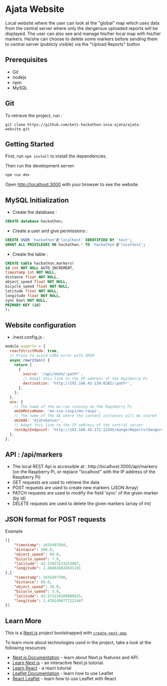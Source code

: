 # Ajata Website

Local website where the user can look at the "global" map which uses data from the central server where only the dangerous uploaded reports will be displayed. The user can also see and manage his/her local map with his/her markers. He/she can choose to delete some markers before sending them to central server (publicly visible) via the "Upload Reports" button

## Prerequisites
  * Git
  * nodejs
  * npm
  * MySQL

## Git

To retrieve the project, run :
```
git clone https://github.com/keti-hackathon-insa-ajata/ajata-website.git
```

## Getting Started

First, run ```npm install``` to install the dependencies.

Then run the development server:

```bash
npm run dev
```

Open [http://localhost:3000](http://localhost:3000) with your browser to see the website.

## MySQL Initialization

- Create the database : 
```sql
CREATE database hackathon;
```

- Create a user and give permissions : 
```sql
CREATE USER 'hackathon'@'localhost' IDENTIFIED BY 'test';
GRANT ALL PRIVILEGES ON hackathon.* TO 'hackathon'@'localhost';
```

- Create the table : 
```sql
CREATE table hackathon.markers(
id int NOT NULL AUTO_INCREMENT,
timestamp int NOT NULL,
distance float NOT NULL,
object_speed float NOT NULL,
bicycle_speed float NOT NULL,
latitude float NOT NULL,
longitude float NOT NULL,
sync bool NOT NULL,
PRIMARY KEY (id)
);
```

## Website configuration

  * /next.config.js :
```js
module.exports = {
  reactStrictMode: true,
  // Proxy to avoid CORS error with OM2M
  async rewrites() {
    return [
      {
        source: '/api/om2m/:path*',
        // Adapt this line to the IP address of the Rapsberry Pi
        destination: 'http://192.168.43.139:8282/:path*',
      },
    ];
  },
  env: {
    // The name of the mn-cse running on the Rapsberry Pi
    om2mMnCseName: 'mn-cse-raspi/mn-raspi',
    // The name of the AE where the content instances will be stored
    om2mAE: 'AjataSensor',
    // Adapt this line to the IP address of the central server
    restApiEndpoint: 'http://192.168.43.171:12345/dangerReports?dangerous=true',
  },
};
```


## API : /api/markers
  * The local REST Api is accessible at : http://localhost:3000/api/markers (on the Raspberry Pi, or replace "localhost" with the IP address of the Raspberry Pi)
  * GET requests are used to retrieve the data
  * POST requests are used to create new markers (JSON Array)
  * PATCH requests are used to modify the field 'sync' of the given marker (by id)
  * DELETE requests are used to delete the given markers (array of int)

## JSON format for POST requests
Example
```json
[{
    "timestamp": 1635497504,
    "distance": 300.0,
    "object_speed": 60.0,
    "bicycle_speed": 7.0,
    "latitude": 43.57037533253987,
    "longitude": 1.468026024931181
},{
    "timestamp": 1635497700,
    "distance": 80.0,
    "object_speed": 30.0,
    "bicycle_speed": 5.0,
    "latitude": 43.573154109080825,
    "longitude": 1.4781496777222487
}]
```

## Learn More

This is a [Next.js](https://nextjs.org/) project bootstrapped with [`create-next-app`](https://github.com/vercel/next.js/tree/canary/packages/create-next-app).

To learn more about technologies used in the project, take a look at the following resources:

- [Next.js Documentation](https://nextjs.org/docs) - learn about Next.js features and API.
- [Learn Next.js](https://nextjs.org/learn) - an interactive Next.js tutorial.
- [Learn React](https://reactjs.org/docs/getting-started.html#learn-react) - a react tutorial
- [Leaflet Documentation](https://leafletjs.com/reference-1.7.1.html) - learn how to use Leaflet
- [React Leaflet](https://react-leaflet.js.org/docs/start-introduction/) - learn how to use Leaflet with React
